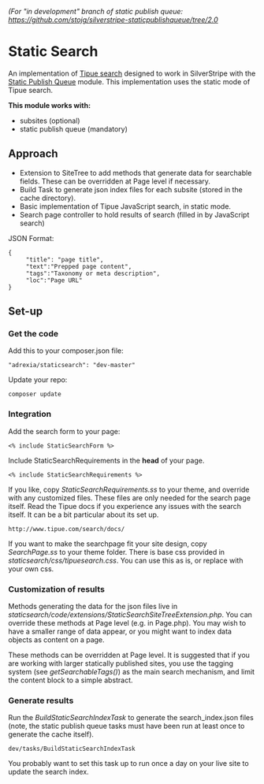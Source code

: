 _(For "in development" branch of static publish queue: https://github.com/stojg/silverstripe-staticpublishqueue/tree/2.0_

# Static Search

An implementation of [Tipue search](http://www.tipue.com/search/docs/) designed to work in SilverStripe with the [ Static Publish Queue](https://github.com/silverstripe-labs/silverstripe-staticpublishqueue) module. This implementation uses the static mode of Tipue search.


**This module works with:**

* subsites (optional)
* static publish queue (mandatory)

## Approach

* Extension to SiteTree to add methods that generate data for searchable fields. These can be overridden at Page level if necessary.
* Build Task to generate json index files for each subsite (stored in the cache directory).  
* Basic implementation of Tipue JavaScript search, in static mode.
* Search page controller to hold results of search (filled in by JavaScript search)

JSON Format:


    {  
         "title": "page title",  
         "text":"Prepped page content",  
         "tags":"Taxonomy or meta description",  
         "loc":"Page URL"  
    }


## Set-up

### Get the code
Add this to your composer.json file:

    "adrexia/staticsearch": "dev-master"

Update your repo:

    composer update
    
    
### Integration
Add the search form to your page: 

    <% include StaticSearchForm %>

Include StaticSearchRequirements in the __head__ of your page. 

    <% include StaticSearchRequirements %>

If you like, copy _StaticSearchRequirements.ss_ to your theme, and override with any customized files. These files are only needed for the search page itself. Read the Tipue docs if you experience any issues with the search itself. It can be a bit particular about its set up. 

    http://www.tipue.com/search/docs/

If you want to make the searchpage fit your site design, copy _SearchPage.ss_ to your theme folder. There is base css provided in _staticsearch/css/tipuesearch.css_. You can use this as is, or replace with your own css.

### Customization of results
Methods generating the data for the json files live in _staticsearch/code/extensions/StaticSearchSiteTreeExtension.php_. You can override these methods at Page level (e.g. in Page.php).  You may wish to have a smaller range of data appear, or you might want to index data objects as content on a page. 

These methods can be overridden at Page level. It is suggested that if you are working with larger statically published sites, you use the tagging system (see _getSearchableTags()_) as the main search mechanism, and limit the content block to a simple abstract.

### Generate results

Run the _BuildStaticSearchIndexTask_ to generate the search_index.json files (note, the static publish queue tasks must have been run at least once to generate the cache itself).

    dev/tasks/BuildStaticSearchIndexTask
  
You probably want to set this task up to run once a day on your live site to update the search index.

